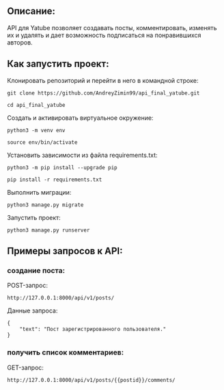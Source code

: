 ## Описание:

API для Yatube позволяет создавать посты, комментировать, изменять их и удалять и дает возможность подписаться на понравившихся авторов.

## Как запустить проект:

Клонировать репозиторий и перейти в него в командной строке:

```
git clone https://github.com/AndreyZimin99/api_final_yatube.git
```

```
cd api_final_yatube
```

Cоздать и активировать виртуальное окружение:

```
python3 -m venv env
```

```
source env/bin/activate
```

Установить зависимости из файла requirements.txt:

```
python3 -m pip install --upgrade pip
```

```
pip install -r requirements.txt
```

Выполнить миграции:

```
python3 manage.py migrate
```

Запустить проект:

```
python3 manage.py runserver
```
## Примеры запросов к  API:

### создание поста:

POST-запрос:

```
http://127.0.0.1:8000/api/v1/posts/
```

Данные запроса:

```
{
    "text": "Пост зарегистрированного пользователя."
}
```

### получить список комментариев:

GET-запрос:

```
http://127.0.0.1:8000/api/v1/posts/{{postid}}/comments/
```
